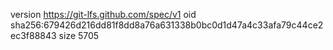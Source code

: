 version https://git-lfs.github.com/spec/v1
oid sha256:679426d216dd81f8dd8a76a631338b0bc0d1d47a4c33afa79c44ce2ec3f88843
size 5705
